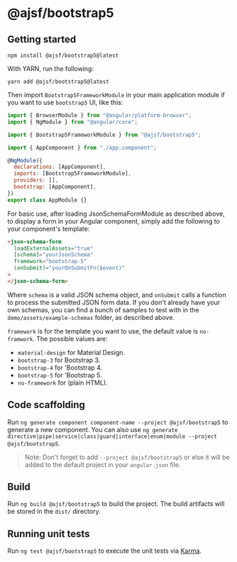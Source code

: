 # @ajsf/bootstrap5

## Getting started

```shell
npm install @ajsf/bootstrap5@latest
```

With YARN, run the following:

```shell
yarn add @ajsf/bootstrap5@latest
```

Then import `Bootstrap5FrameworkModule` in your main application module if you want to use `bootstrap5` UI, like this:

```javascript
import { BrowserModule } from "@angular/platform-browser";
import { NgModule } from "@angular/core";

import { Bootstrap5FrameworkModule } from "@ajsf/bootstrap5";

import { AppComponent } from "./app.component";

@NgModule({
  declarations: [AppComponent],
  imports: [Bootstrap5FrameworkModule],
  providers: [],
  bootstrap: [AppComponent],
})
export class AppModule {}
```

For basic use, after loading JsonSchemaFormModule as described above, to display a form in your Angular component, simply add the following to your component's template:

```html
<json-schema-form
  loadExternalAssets="true"
  [schema]="yourJsonSchema"
  framework="bootstrap-5"
  (onSubmit)="yourOnSubmitFn($event)"
>
</json-schema-form>
```

Where `schema` is a valid JSON schema object, and `onSubmit` calls a function to process the submitted JSON form data. If you don't already have your own schemas, you can find a bunch of samples to test with in the `demo/assets/example-schemas` folder, as described above.

`framework` is for the template you want to use, the default value is `no-framwork`. The possible values are:

- `material-design` for Material Design.
- `bootstrap-3` for Bootstrap 3.
- `bootstrap-4` for 'Bootstrap 4.
- `bootstrap-5` for 'Bootstrap 5.
- `no-framework` for (plain HTML).

## Code scaffolding

Run `ng generate component component-name --project @ajsf/bootstrap5` to generate a new component. You can also use `ng generate directive|pipe|service|class|guard|interface|enum|module --project @ajsf/bootstrap5`.

> Note: Don't forget to add `--project @ajsf/bootstrap5` or else it will be added to the default project in your `angular.json` file.

## Build

Run `ng build @ajsf/bootstrap5` to build the project. The build artifacts will be stored in the `dist/` directory.

## Running unit tests

Run `ng test @ajsf/bootstrap5` to execute the unit tests via [Karma](https://karma-runner.github.io).
